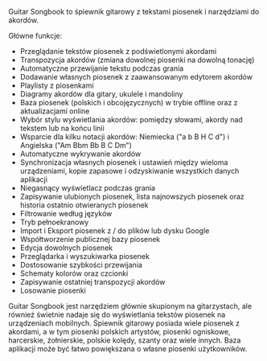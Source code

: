 Guitar Songbook to śpiewnik gitarowy z tekstami piosenek i narzędziami do akordów.

Główne funkcje:
- Przeglądanie tekstów piosenek z podświetlonymi akordami
- Transpozycja akordów (zmiana dowolnej piosenki na dowolną tonację)
- Automatyczne przewijanie tekstu podczas grania
- Dodawanie własnych piosenek z zaawansowanym edytorem akordów
- Playlisty z piosenkami
- Diagramy akordów dla gitary, ukulele i mandoliny
- Baza piosenek (polskich i obcojęzycznych) w trybie offline oraz z aktualizacjami online
- Wybór stylu wyświetlania akordów: pomiędzy słowami, akordy nad tekstem lub na końcu linii
- Wsparcie dla kilku notacji akordów: Niemiecka ("a b B H C d") i Angielska ("Am Bbm Bb B C Dm")
- Automatyczne wykrywanie akordów
- Synchronizacja własnych piosenek i ustawień między wieloma urządzeniami, kopie zapasowe i odzyskiwanie wszystkich danych aplikacji
- Niegasnący wyświetlacz podczas grania
- Zapisywanie ulubionych piosenek, lista najnowszych piosenek oraz historia ostatnio otwieranych piosenek
- Filtrowanie według języków
- Tryb pełnoekranowy
- Import i Eksport piosenek z / do plików lub dysku Google
- Współtworzenie publicznej bazy piosenek
- Edycja dowolnych piosenek
- Przeglądarka i wyszukiwarka piosenek
- Dostosowanie szybkości przewijania
- Schematy kolorów oraz czcionki
- Zapisywanie ostatniej transpozycji akordów
- Losowanie piosenki

Guitar Songbook jest narzędziem głównie skupionym na gitarzystach, ale również świetnie nadaje się do wyświetlania tekstów piosenek na urządzeniach mobilnych.
Śpiewnik gitarowy posiada wiele piosenek z akordami, a w tym piosenki polskich artystów, piosenki ogniskowe, harcerskie, żołnierskie, polskie kolędy, szanty oraz wiele innych.
Baza aplikacji może być łatwo powiększana o własne piosenki użytkowników.
